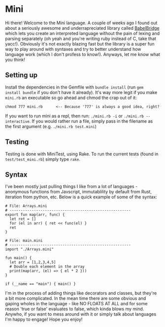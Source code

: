 # Mini

Hi there! Welcome to the Mini language. A couple of weeks ago I found out about a seriously awesome and underrapreciated library called [BabelBridge](https://github.com/shanebdavis/Babel-Bridge) which lets you create an interpreted language without the pain of lexing and parsing separately (oh yeah and you're writing ruby instead of C, take that yacc!). Obviously it's not exactly blazing fast but the library is a super fun way to play around with syntaxes and try to better understand how language work (which I don't profess to know!). Anyways, let me know what you think!

## Setting up

Install the dependencies in the Gemfile with `bundle install` (run `gem install bundle` if you don't have it already). It's way more legit if you make `mini.rb` an executable so go ahead and chmod the crap out of it:

```
chmod 777 mini.rb      <-- Because '777' is always a good idea, right?
```

If you want to run mini as a repl, then run: `./mini.rb -i` or `./mini.rb --interactive`. If you would rather run a file, simply pass in the filename as the first argument (e.g. `./mini.rb test.mini`)

## Testing

Testing is done with MiniTest, using Rake. To run the current tests (found in `test/test_mini.rb`) simply type `rake`.

## Syntax

I've been mostly just pulling things I like from a lot of languages - anonymous functions from Javscript, immutablility by default from Rust, iteration from python, etc. Below is a quick example of some of the syntax:

```mini
# File: Arrays.mini
# -------------------------------------------------------
export fun map(arr, func) {
  let ret = []
  for (el in arr) { ret << func(el) }
  ret
}
```

```mini
# File: main.mini
# -------------------------------------------------------
import "./Arrays.mini"

fun main() {
  let arr = [1,2,3,4,5]
  # Double each element in the array
  print(map(arr, (el) => { el * 2 }))
}

if (__name == "main") { main() }
```

I'm in the process of adding things like decorators and classes, but they're a bit more complicated. In the mean time there are some obvious and gaping wholes in the language - like NO FLOATS AT ALL and for some reason 'true or false' evaluates to false, which kinda blows my mind. Anywho, if you want to mess around with it or simply talk about languages I'm happy to engage! Hope you enjoy!
